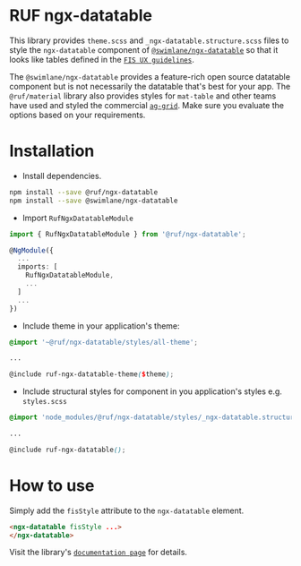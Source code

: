# RUF ngx-datatable

This library provides `theme.scss` and `_ngx-datatable.structure.scss` files to style the `ngx-datatable` component of [`@swimlane/ngx-datatable`](https://github.com/swimlane/ngx-datatable#readme) so that it looks like tables defined in the [`FIS UX guidelines`](ux.fisglobal.com/ux/menutouch.html#/tables).

The `@swimlane/ngx-datatable` provides a feature-rich open source datatable component but is not necessarily the datatable that's best for your app. 
The `@ruf/material` library also provides styles for `mat-table` and other teams have used and styled the commercial [`ag-grid`](https://www.ag-grid.com/). Make sure you evaluate the options based on your requirements.

# Installation
* Install dependencies.
```bash
npm install --save @ruf/ngx-datatable
npm install --save @swimlane/ngx-datatable
```

* Import `RufNgxDatatableModule`

```ts
import { RufNgxDatatableModule } from '@ruf/ngx-datatable';

@NgModule({
  ...
  imports: [
    RufNgxDatatableModule,
    ...
  ]
  ...
})
```

* Include theme in your application's theme: 

```scss
@import '~@ruf/ngx-datatable/styles/all-theme';

...

@include ruf-ngx-datatable-theme($theme);
```

* Include structural styles for component in you application's styles e.g. `styles.scss`

```scss
@import 'node_modules/@ruf/ngx-datatable/styles/_ngx-datatable.structure.scss';

...

@include ruf-ngx-datatable();
```

# How to use

Simply add the `fisStyle` attribute to the `ngx-datatable` element.

```html
<ngx-datatable fisStyle ...>
</ngx-datatable>
```

Visit the library's [`documentation page`](https://swimlane.gitbooks.io/ngx-datatable/) for details.
